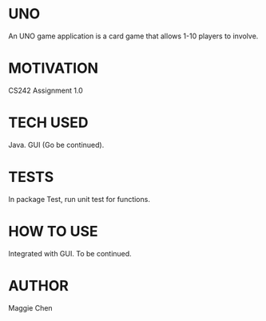 # UNO
An UNO game application is a card game that allows 1-10 players to involve.

# MOTIVATION
CS242 Assignment 1.0

# TECH USED
Java.
GUI (Go be continued).

# TESTS
In package Test, run unit test for functions.

# HOW TO USE
Integrated with GUI. To be continued.

# AUTHOR
Maggie Chen
